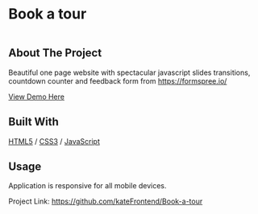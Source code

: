 <div>
  <h1>Book a tour</h1> 
  <img src="" alt="" width="auto">
</div>

<!-- ABOUT THE PROJECT -->
## About The Project
Beautiful one page website with spectacular javascript slides transitions, countdown counter and feedback form from https://formspree.io/

  <p>
    <a href="https://book-a-tour.glitch.me/">View Demo Here</a>
  </p>

## Built With

[HTML5](https://www.w3schools.com/html/) / [CSS3](https://www.w3schools.com/css/) / [JavaScript](https://www.w3schools.com/js/)
 
<!-- USAGE EXAMPLES -->
## Usage
<p></p>
<p></p>
<p>Application is responsive for all mobile devices.</p>

Project Link: https://github.com/kateFrontend/Book-a-tour
